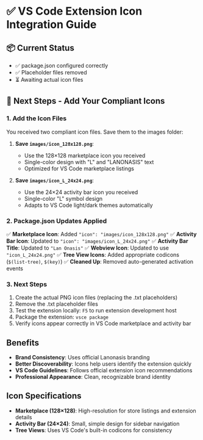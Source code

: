 # ✅ VS Code Extension Icon Integration Guide

## 📦 Current Status

- ✅ package.json configured correctly
- ✅ Placeholder files removed
- ⏳ Awaiting actual icon files

## 🎯 Next Steps - Add Your Compliant Icons

### 1. Add the Icon Files

You received two compliant icon files. Save them to the images folder:

1. **Save `images/icon_128x128.png`**:
   - Use the 128×128 marketplace icon you received
   - Single-color design with "L" and "LANONASIS" text
   - Optimized for VS Code marketplace listings

2. **Save `images/icon_L_24x24.png`**:
   - Use the 24×24 activity bar icon you received
   - Single-color "L" symbol design
   - Adapts to VS Code light/dark themes automatically

### 2. Package.json Updates Applied

✅ **Marketplace Icon**: Added `"icon": "images/icon_128x128.png"`
✅ **Activity Bar Icon**: Updated to `"icon": "images/icon_L_24x24.png"`
✅ **Activity Bar Title**: Updated to `"Lan Onasis"`
✅ **Webview Icon**: Updated to use `"icon_L_24x24.png"`
✅ **Tree View Icons**: Added appropriate codicons (`$(list-tree)`, `$(key)`)
✅ **Cleaned Up**: Removed auto-generated activation events

### 3. Next Steps

1. Create the actual PNG icon files (replacing the .txt placeholders)
2. Remove the .txt placeholder files
3. Test the extension locally: `F5` to run extension development host
4. Package the extension: `vsce package`
5. Verify icons appear correctly in VS Code marketplace and activity bar

## Benefits

- **Brand Consistency**: Uses official Lanonasis branding
- **Better Discoverability**: Icons help users identify the extension quickly
- **VS Code Guidelines**: Follows official extension icon recommendations
- **Professional Appearance**: Clean, recognizable brand identity

## Icon Specifications

- **Marketplace (128×128)**: High-resolution for store listings and extension details
- **Activity Bar (24×24)**: Small, simple design for sidebar navigation
- **Tree Views**: Uses VS Code's built-in codicons for consistency
